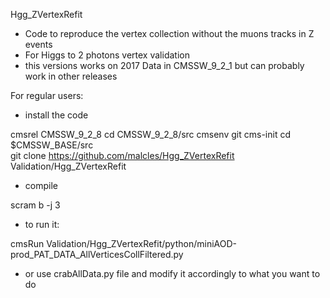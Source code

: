 

Hgg_ZVertexRefit


- Code to reproduce the vertex collection without the muons tracks in Z events
- For Higgs to 2 photons vertex validation
- this versions works on 2017 Data in CMSSW_9_2_1 but can probably work in other releases

For regular users:

- install the code

cmsrel CMSSW_9_2_8
cd CMSSW_9_2_8/src
cmsenv
git cms-init
cd $CMSSW_BASE/src  
git clone https://github.com/malcles/Hgg_ZVertexRefit Validation/Hgg_ZVertexRefit

- compile

scram b -j 3

- to run it:

cmsRun Validation/Hgg_ZVertexRefit/python/miniAOD-prod_PAT_DATA_AllVerticesCollFiltered.py

- or use crabAllData.py file and modify it accordingly to what you want to do
